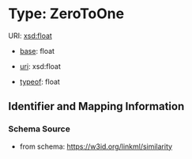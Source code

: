 # Type: ZeroToOne



URI: [xsd:float](http://www.w3.org/2001/XMLSchema#float)

* [base](https://w3id.org/linkml/base): float

* [uri](https://w3id.org/linkml/uri): xsd:float


* [typeof](https://w3id.org/linkml/typeof): float








## Identifier and Mapping Information







### Schema Source


* from schema: https://w3id.org/linkml/similarity



